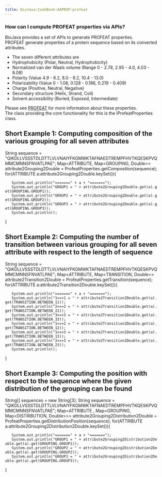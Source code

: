 ```yaml
---
title: BioJava:CookBook:AAPROP:profeat
---
```


### How can I compute PROFEAT properties via APIs?

BioJava provides a set of APIs to generate PROFEAT properties.  
 PROFEAT generate properties of a protein sequence based on its
converted attributes.  

-   The seven different attributes are
-   Hydrophobicity (Polar, Neutral, Hydrophobicity)
-   Normalized van der Waals volume (Range 0 - 2.78, 2.95 - 4.0, 4.03 -
    8.08)
-   Polarity (Value 4.9 - 6.2, 8.0 - 9.2, 10.4 - 13.0)
-   Polarizability (Value 0 - 1.08, 0.128 - 0.186, 0.219 - 0.409)
-   Charge (Positive, Neutral, Negative)
-   Secondary structure (Helix, Strand, Coil)
-   Solvent accessibility (Buried, Exposed, Intermediate)

Please see
[PROFEAT](http://nar.oxfordjournals.org/content/34/suppl_2/W32.abstract)
for more information about these properties.  
 The class providing the core functionality for this is the
IProfeatProperties class.  

Short Example 1: Computing composition of the various grouping for all seven attributes
---------------------------------------------------------------------------------------

<java> String sequence =
"QIKDLLVSSSTDLDTTLVLVNAIYFKGMWKTAFNAEDTREMPFHVTKQESKPVQMMCMNNSFNVATLPAE";
Map<ATTRIBUTE, Map<GROUPING, Double>\> attribute2Grouping2Double =
ProfeatProperties.getComposition(sequence); for(ATTRIBUTE
a:attribute2Grouping2Double.keySet()){

`   System.out.println("=======" + a + "=======");`  
`   System.out.println("GROUP1 = " + attribute2Grouping2Double.get(a).get(GROUPING.GROUP1));`  
`   System.out.println("GROUP2 = " + attribute2Grouping2Double.get(a).get(GROUPING.GROUP2));`  
`   System.out.println("GROUP3 = " + attribute2Grouping2Double.get(a).get(GROUPING.GROUP3));`  
`   System.out.println();`

} </java>

Short Example 2: Computing the number of transition between various grouping for all seven attribute with respect to the length of sequence
-------------------------------------------------------------------------------------------------------------------------------------------

<java> String sequence =
"QIKDLLVSSSTDLDTTLVLVNAIYFKGMWKTAFNAEDTREMPFHVTKQESKPVQMMCMNNSFNVATLPAE";
Map<ATTRIBUTE, Map<TRANSITION, Double>\> attribute2Transition2Double =
ProfeatProperties.getTransition(sequence); for(ATTRIBUTE
a:attribute2Transition2Double.keySet()){

`   System.out.println("=======" + a + "=======");`  
`   System.out.println("1<=>1 = " + attribute2Transition2Double.get(a).get(TRANSITION.BETWEEN_11));`  
`   System.out.println("2<=>2 = " + attribute2Transition2Double.get(a).get(TRANSITION.BETWEEN_22));`  
`   System.out.println("3<=>3 = " + attribute2Transition2Double.get(a).get(TRANSITION.BETWEEN_33));`  
`   System.out.println("1<=>2 = " + attribute2Transition2Double.get(a).get(TRANSITION.BETWEEN_12));`  
`   System.out.println("1<=>3 = " + attribute2Transition2Double.get(a).get(TRANSITION.BETWEEN_13));`  
`   System.out.println("2<=>3 = " + attribute2Transition2Double.get(a).get(TRANSITION.BETWEEN_23));`  
`   System.out.println();`

} </java>

Short Example 3: Computing the position with respect to the sequence where the given distribution of the grouping can be found
------------------------------------------------------------------------------------------------------------------------------

<java> String[] sequences = new String[3]; String sequence =
"QIKDLLVSSSTDLDTTLVLVNAIYFKGMWKTAFNAEDTREMPFHVTKQESKPVQMMCMNNSFNVATLPAE";
Map<ATTRIBUTE , Map<GROUPING, Map<DISTRIBUTION, Double>\>\>
attribute2Grouping2Distribution2Double =
ProfeatProperties.getDistributionPosition(sequence); for(ATTRIBUTE
a:attribute2Grouping2Distribution2Double.keySet()){

`   System.out.println("=======" + a + "=======");`  
`   System.out.println("GROUP1 = " + attribute2Grouping2Distribution2Double.get(a).get(GROUPING.GROUP1));`  
`   System.out.println("GROUP2 = " + attribute2Grouping2Distribution2Double.get(a).get(GROUPING.GROUP2));`  
`   System.out.println("GROUP3 = " + attribute2Grouping2Distribution2Double.get(a).get(GROUPING.GROUP3));`

} </java>

